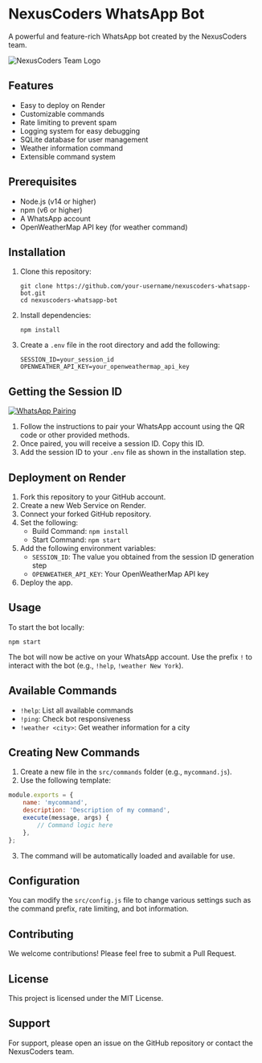 # NexusCoders WhatsApp Bot

A powerful and feature-rich WhatsApp bot created by the NexusCoders team.

![NexusCoders Team Logo](https://example.com/nexuscoders-logo.png)

## Features

- Easy to deploy on Render
- Customizable commands
- Rate limiting to prevent spam
- Logging system for easy debugging
- SQLite database for user management
- Weather information command
- Extensible command system

## Prerequisites

- Node.js (v14 or higher)
- npm (v6 or higher)
- A WhatsApp account
- OpenWeatherMap API key (for weather command)

## Installation

1. Clone this repository:
   ```
   git clone https://github.com/your-username/nexuscoders-whatsapp-bot.git
   cd nexuscoders-whatsapp-bot
   ```

2. Install dependencies:
   ```
   npm install
   ```

3. Create a `.env` file in the root directory and add the following:
   ```
   SESSION_ID=your_session_id
   OPENWEATHER_API_KEY=your_openweathermap_api_key
   ```

## Getting the Session ID
[![WhatsApp Pairing](https://img.shields.io/badge/WhatsApp-Scan%20QR%20Code-25D366?style=for-the-badge&logo=whatsapp&logoColor=white)](https://nexuscoderssessionid.onrender.com/)
1. Follow the instructions to pair your WhatsApp account using the QR code or other provided methods.
2. Once paired, you will receive a session ID. Copy this ID.
3. Add the session ID to your `.env` file as shown in the installation step.

## Deployment on Render

1. Fork this repository to your GitHub account.
2. Create a new Web Service on Render.
3. Connect your forked GitHub repository.
4. Set the following:
   - Build Command: `npm install`
   - Start Command: `npm start`
5. Add the following environment variables:
   - `SESSION_ID`: The value you obtained from the session ID generation step
   - `OPENWEATHER_API_KEY`: Your OpenWeatherMap API key
6. Deploy the app.

## Usage

To start the bot locally:

```
npm start
```

The bot will now be active on your WhatsApp account. Use the prefix `!` to interact with the bot (e.g., `!help`, `!weather New York`).

## Available Commands

- `!help`: List all available commands
- `!ping`: Check bot responsiveness
- `!weather <city>`: Get weather information for a city

## Creating New Commands

1. Create a new file in the `src/commands` folder (e.g., `mycommand.js`).
2. Use the following template:

```javascript
module.exports = {
    name: 'mycommand',
    description: 'Description of my command',
    execute(message, args) {
        // Command logic here
    },
};
```

3. The command will be automatically loaded and available for use.

## Configuration

You can modify the `src/config.js` file to change various settings such as the command prefix, rate limiting, and bot information.

## Contributing

We welcome contributions! Please feel free to submit a Pull Request.

## License

This project is licensed under the MIT License.

## Support

For support, please open an issue on the GitHub repository or contact the NexusCoders team.
